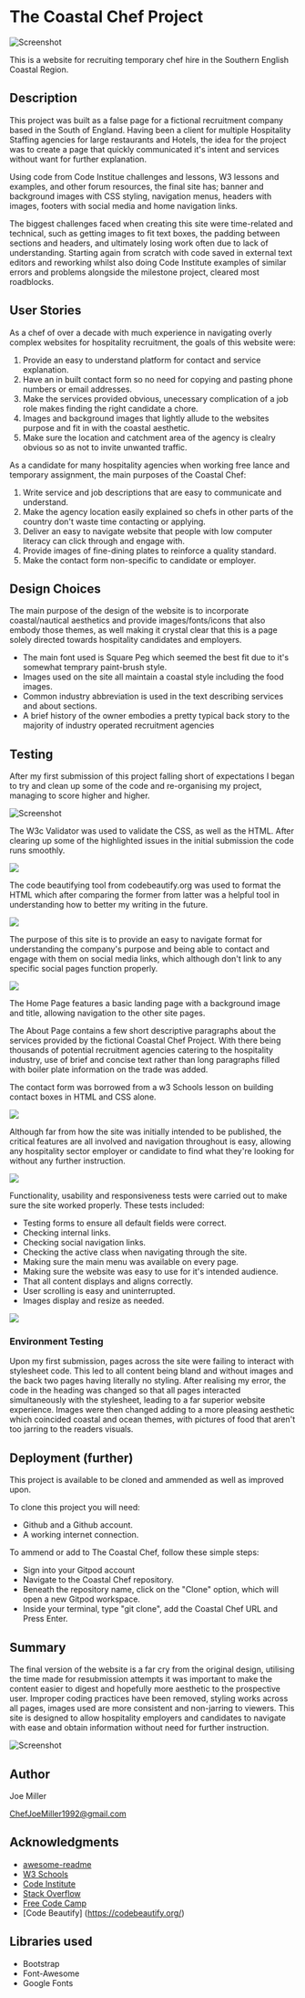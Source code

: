 # The Coastal Chef Project

![Screenshot](coastal-chef-header-image.png)

This is a website for recruiting temporary chef hire in the Southern English Coastal Region.

## Description

This project was built as a false page for a fictional recruitment company based in the South of England. 
Having been a client for multiple Hospitality Staffing agencies for large restaurants and Hotels, the idea for the 
project was to create a page that quickly communicated it's intent and services without want for further explanation.

Using code from Code Institue challenges and lessons, W3 lessons and examples, and other forum resources, the final site has; 
banner and background images with CSS styling, navigation menus, headers with images, footers with social media and home navigation links.

The biggest challenges faced when creating this site were time-related and technical, such as getting images to fit text boxes, the padding between sections and headers, and ultimately losing work often due to lack of understanding. Starting again from scratch with code saved in external text editors and reworking whilst also doing Code Institute examples of similar errors and problems alongside the milestone project, cleared most roadblocks.

## User Stories

As a chef of over a decade with much experience in navigating overly complex websites for hospitality recruitment, the goals of this website were:

1. Provide an easy to understand platform for contact and service explanation.
2. Have an in built contact form so no need for copying and pasting phone numbers or email addresses.
3. Make the services provided obvious, unecessary complication of a job role makes finding the right candidate a chore.
4. Images and background images that lightly allude to the websites purpose and fit in with the coastal aesthetic.
5. Make sure the location and catchment area of the agency is clealry obvious so as not to invite unwanted traffic.

As a candidate for many hospitality agencies when working free lance and temporary assignment, the main purposes of the Coastal Chef:

1. Write service and job descriptions that are easy to communicate and understand.
2. Make the agency location easily explained so chefs in other parts of the country don't waste time contacting or applying.
3. Deliver an easy to navigate website that people with low computer literacy can click through and engage with.
4. Provide images of fine-dining plates to reinforce a quality standard.
5. Make the contact form non-specific to candidate or employer. 

## Design Choices

The main purpose of the design of the website is to incorporate coastal/nautical aesthetics and provide images/fonts/icons that also embody those themes, as well making it crystal clear that this is a page solely directed towards hospitality candidates and employers.

* The main font used is Square Peg which seemed the best fit due to it's somewhat temprary paint-brush style.
* Images used on the site all maintain a coastal style including the food images.
* Common industry abbreviation is used in the text describing services and about sections.
* A brief history of the owner embodies a pretty typical back story to the majority of industry operated recruitment agencies

## Testing

After my first submission of this project falling short of expectations I began to try and clean up some of the code and re-organising my project, managing to score higher and higher.

![Screenshot](light-house-screenshot-1.png)

The W3c Validator was used to validate the CSS, as well as the HTML. After clearing up some of the highlighted issues in the initial submission the code runs smoothly.  

<img src="w3c-validator-screenshot.png"/>


The code beautifying tool from codebeautify.org was used to format the HTML which after comparing the former from latter was a helpful tool in understanding how to better my writing in the future.


<img src="html-formatter-screenshot.png"/>

The purpose of this site is to provide an easy to navigate format for understanding the company's purpose and being able to contact and engage with them on social media links, which although don't link to any specific social pages function properly.

<img src="social-link-screenshot.png"/>

The Home Page features a basic landing page with a background image and title, allowing navigation
to the other site pages. 

The About Page contains a few short descriptive paragraphs about the services provided by the fictional Coastal Chef Project.
With there being thousands of potential recruitment agencies catering to the hospitality industry, use of brief and concise text 
rather than long paragraphs filled with boiler plate information on the trade was added.

The contact form was borrowed from a w3 Schools lesson on building contact boxes in HTML and CSS alone. 

<img src="contact-form-screenshot.png"/>

Although far from how the site was initially intended to be published, the critical features are all involved and navigation throughout is easy, allowing any hospitality sector employer or candidate to find what they're looking for without any further instruction. 

<img src="wireframe-screenshot.png"/>
 
Functionality, usability and responsiveness tests were carried out to make sure the site worked properly. These tests included: 
* Testing forms to ensure all default fields were correct.
* Checking internal links.
* Checking social navigation links.
* Checking the active class when navigating through the site. 
* Making sure the main menu was available on every page.
* Making sure the website was easy to use for it's intended audience.
* That all content displays and aligns correctly.
* User scrolling is easy and uninterrupted.
* Images display and resize as needed.

<img src="testing-table-screenshot.png"/>

### Environment Testing 

Upon my first submission, pages across the site were failing to interact with stylesheet code. This led to all content being bland and without images and the back two pages having literally no styling. After realising my error, the code in the heading was changed so that all pages interacted simultaneously with the stylesheet, leading to a far superior website experience. 
Images were then changed adding to a more pleasing aesthetic which coincided coastal and ocean themes, with pictures of food that aren't too jarring to the readers visuals.

## Deployment (further)

This project is available to be cloned and ammended as well as improved upon.

To clone this project you will need:

* Github and a Github account.
* A working internet connection.

To ammend or add to The Coastal Chef, follow these simple steps:

* Sign into your Gitpod account
* Navigate to the Coastal Chef repository.
* Beneath the repository name, click on the "Clone" option, which will open a new Gitpod workspace.
* Inside your terminal, type "git clone", add the Coastal Chef URL and Press Enter.
 



## Summary

The final version of the website is a far cry from the original design, utilising the time made for resubmission attempts it was important to make the content easier to digest and hopefully more aesthetic to the prospective user. Improper coding practices have been removed, styling works across all pages, images used are more consistent and non-jarring to viewers. This site is designed to allow hospitality employers and candidates to navigate with ease and obtain information without need for further instruction. 

![Screenshot](coastal-chef-header-image.png)



## Author


Joe Miller  

ChefJoeMiller1992@gmail.com

## Acknowledgments

* [awesome-readme](https://github.com/matiassingers/awesome-readme)
* [W3 Schools](https://www.w3schools.com/css)
* [Code Institute](https://learn.codeinstitute.net/)
* [Stack Overflow](https://stackoverflow.com/questions)
* [Free Code Camp](https://www.freecodecamp.org/)
* [Code Beautify] (https://codebeautify.org/)


## Libraries used
* Bootstrap
* Font-Awesome
* Google Fonts

